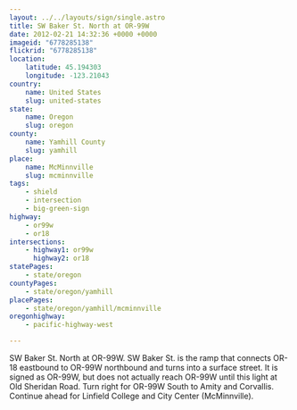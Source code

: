 ```yaml
---
layout: ../../layouts/sign/single.astro
title: SW Baker St. North at OR-99W
date: 2012-02-21 14:32:36 +0000 +0000
imageid: "6778285138"
flickrid: "6778285138"
location:
    latitude: 45.194303
    longitude: -123.21043
country:
    name: United States
    slug: united-states
state:
    name: Oregon
    slug: oregon
county:
    name: Yamhill County
    slug: yamhill
place:
    name: McMinnville
    slug: mcminnville
tags:
    - shield
    - intersection
    - big-green-sign
highway:
    - or99w
    - or18
intersections:
    - highway1: or99w
      highway2: or18
statePages:
    - state/oregon
countyPages:
    - state/oregon/yamhill
placePages:
    - state/oregon/yamhill/mcminnville
oregonhighway:
    - pacific-highway-west

---
```

SW Baker St. North at OR-99W.  SW Baker St. is the ramp that connects OR-18 eastbound to OR-99W northbound and turns into a surface street.  It is signed as OR-99W, but does not actually reach OR-99W until this light at Old Sheridan Road.  Turn right for OR-99W South to Amity and Corvallis.  Continue ahead for Linfield College and City Center (McMinnville).